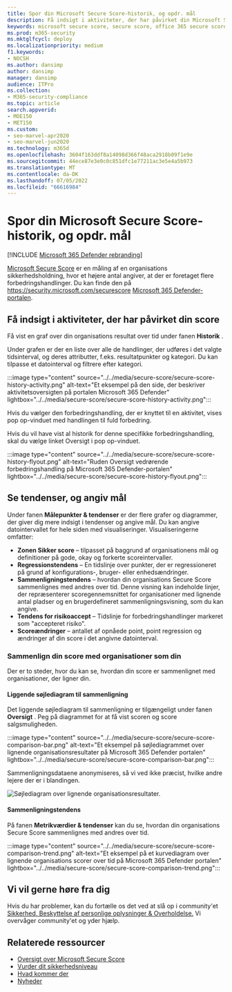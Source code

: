 ```yaml
---
title: Spor din Microsoft Secure Score-historik, og opdr. mål
description: Få indsigt i aktiviteter, der har påvirket din Microsoft Secure Score. Se tendenser, og angiv mål.
keywords: microsoft secure score, secure score, office 365 secure score, microsoft security score, Microsoft 365 Defender portal, forbedringshandlinger
ms.prod: m365-security
ms.mktglfcycl: deploy
ms.localizationpriority: medium
f1.keywords:
- NOCSH
ms.author: dansimp
author: dansimp
manager: dansimp
audience: ITPro
ms.collection:
- M365-security-compliance
ms.topic: article
search.appverid:
- MOE150
- MET150
ms.custom:
- seo-marvel-apr2020
- seo-marvel-jun2020
ms.technology: m365d
ms.openlocfilehash: 3604f163ddf8a14098d366f48aca2918b09f1e9e
ms.sourcegitcommit: 44ece87e3e0c0c851dfc1e77211ac3e5e4a5b973
ms.translationtype: MT
ms.contentlocale: da-DK
ms.lasthandoff: 07/05/2022
ms.locfileid: "66616984"
---
```

# <a name="track-your-microsoft-secure-score-history-and-meet-goals"></a>Spor din Microsoft Secure Score-historik, og opdr. mål

[!INCLUDE [Microsoft 365 Defender rebranding](../includes/microsoft-defender.md)]

[Microsoft Secure Score](microsoft-secure-score.md) er en måling af en organisations sikkerhedsholdning, hvor et højere antal angiver, at der er foretaget flere forbedringshandlinger. Du kan finde den på https://security.microsoft.com/securescore [Microsoft 365 Defender-portalen](microsoft-365-defender-portal.md).

## <a name="gain-insights-into-activity-that-has-affected-your-score"></a>Få indsigt i aktiviteter, der har påvirket din score

Få vist en graf over din organisations resultat over tid under fanen **Historik** .

Under grafen er der en liste over alle de handlinger, der udføres i det valgte tidsinterval, og deres attributter, f.eks. resultatpunkter og kategori. Du kan tilpasse et datointerval og filtrere efter kategori.

:::image type="content" source="../../media/secure-score/secure-score-history-activity.png" alt-text="Et eksempel på den side, der beskriver aktivitetsoversigten på portalen Microsoft 365 Defender" lightbox="../../media/secure-score/secure-score-history-activity.png":::

Hvis du vælger den forbedringshandling, der er knyttet til en aktivitet, vises pop op-vinduet med handlingen til fuld forbedring.

Hvis du vil have vist al historik for denne specifikke forbedringshandling, skal du vælge linket Oversigt i pop op-vinduet.

:::image type="content" source="../../media/secure-score/secure-score-history-flyout.png" alt-text="Ruden Oversigt vedrørende forbedringshandling på Microsoft 365 Defender-portalen" lightbox="../../media/secure-score/secure-score-history-flyout.png":::

## <a name="discover-trends-and-set-goals"></a>Se tendenser, og angiv mål

Under fanen **Målepunkter & tendenser** er der flere grafer og diagrammer, der giver dig mere indsigt i tendenser og angive mål. Du kan angive datointervallet for hele siden med visualiseringer. Visualiseringerne omfatter:

* **Zonen Sikker score** – tilpasset på baggrund af organisationens mål og definitioner på gode, okay og forkerte scoreintervaller.
* **Regressionstendens** – En tidslinje over punkter, der er regressioneret på grund af konfigurations-, bruger- eller enhedsændringer.  
* **Sammenligningstendens** – hvordan din organisations Secure Score sammenlignes med andres over tid. Denne visning kan indeholde linjer, der repræsenterer scoregennemsnittet for organisationer med lignende antal pladser og en brugerdefineret sammenligningsvisning, som du kan angive.
* **Tendens for risikoaccept** – Tidslinje for forbedringshandlinger markeret som "accepteret risiko".
* **Scoreændringer** – antallet af opnåede point, point regression og ændringer af din score i det angivne datointerval.

### <a name="compare-your-score-to-organizations-like-yours"></a>Sammenlign din score med organisationer som din

Der er to steder, hvor du kan se, hvordan din score er sammenlignet med organisationer, der ligner din.

#### <a name="comparison-bar-chart"></a>Liggende søjlediagram til sammenligning

Det liggende søjlediagram til sammenligning er tilgængeligt under fanen **Oversigt** . Peg på diagrammet for at få vist scoren og score salgsmuligheden. 

:::image type="content" source="../../media/secure-score/secure-score-comparison-bar.png" alt-text="Et eksempel på søjlediagrammet over lignende organisationsresultater på Microsoft 365 Defender portalen" lightbox="../../media/secure-score/secure-score-comparison-bar.png":::

Sammenligningsdataene anonymiseres, så vi ved ikke præcist, hvilke andre lejere der er i blandingen.

![Søjlediagram over lignende organisationsresultater.](../../media/secure-score/secure-score-comparison-screenshot.png)

#### <a name="comparison-trend"></a>Sammenligningstendens

På fanen **Metrikværdier & tendenser** kan du se, hvordan din organisations Secure Score sammenlignes med andres over tid.

:::image type="content" source="../../media/secure-score/secure-score-comparison-trend.png" alt-text="Et eksempel på et kurvediagram over lignende organisations scorer over tid på Microsoft 365 Defender portalen" lightbox="../../media/secure-score/secure-score-comparison-trend.png":::

## <a name="we-want-to-hear-from-you"></a>Vi vil gerne høre fra dig

Hvis du har problemer, kan du fortælle os det ved at slå op i community'et [Sikkerhed, Beskyttelse af personlige oplysninger & Overholdelse.](https://techcommunity.microsoft.com/t5/Security-Privacy-Compliance/bd-p/security_privacy) Vi overvåger community'et og yder hjælp.

## <a name="related-resources"></a>Relaterede ressourcer

- [Oversigt over Microsoft Secure Score](microsoft-secure-score.md)
- [Vurder dit sikkerhedsniveau](microsoft-secure-score-improvement-actions.md)
- [Hvad kommer der](microsoft-secure-score-whats-coming.md)
- [Nyheder](microsoft-secure-score-whats-new.md)
